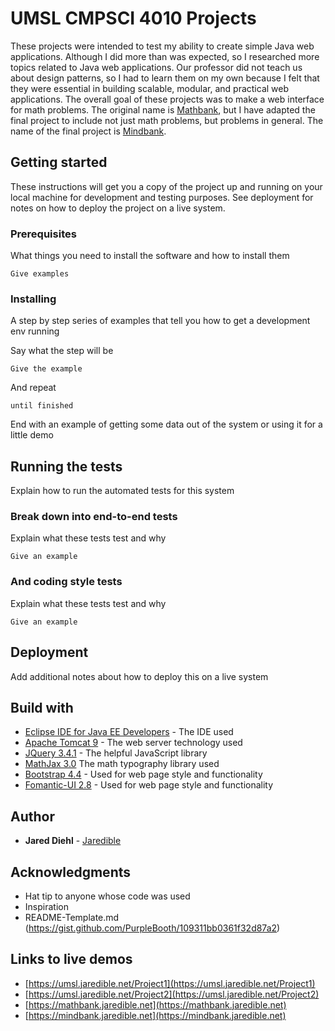 # UMSL CMPSCI 4010 Projects

These projects were intended to test my ability to create simple Java web applications. Although I did more than was expected, so I researched more topics related to Java web applications. Our professor did not teach us about design patterns, so I had to learn them on my own because I felt that they were essential in building scalable, modular, and practical web applications. The overall goal of these projects was to make a web interface for math problems. The original name is [Mathbank](https://mathbank.jaredible.net), but I have adapted the final project to include not just math problems, but problems in general. The name of the final project is [Mindbank](https://mindbank.jaredible.net).

## Getting started

These instructions will get you a copy of the project up and running on your local machine for development and testing purposes. See deployment for notes on how to deploy the project on a live system.

### Prerequisites

What things you need to install the software and how to install them

```
Give examples
```

### Installing

A step by step series of examples that tell you how to get a development env running

Say what the step will be

```
Give the example
```

And repeat

```
until finished
```

End with an example of getting some data out of the system or using it for a little demo

## Running the tests

Explain how to run the automated tests for this system

### Break down into end-to-end tests

Explain what these tests test and why

```
Give an example
```

### And coding style tests

Explain what these tests test and why

```
Give an example
```

## Deployment

Add additional notes about how to deploy this on a live system

## Build with

* [Eclipse IDE for Java EE Developers](https://www.eclipse.org/downloads/packages/release/2019-09/r/eclipse-ide-enterprise-java-developers) - The IDE used
* [Apache Tomcat 9](http://tomcat.apache.org/) - The web server technology used
* [JQuery 3.4.1](https://jquery.com/) - The helpful JavaScript library
* [MathJax 3.0](https://www.mathjax.org/) The math typography library used
* [Bootstrap 4.4](https://getbootstrap.com/docs/4.0/getting-started/introduction/) - Used for web page style and functionality
* [Fomantic-UI 2.8](https://fomantic-ui.com/introduction/new.html#/twoeight) - Used for web page style and functionality

## Author

* **Jared Diehl** - [Jaredible](https://github.com/Jaredible)

## Acknowledgments

* Hat tip to anyone whose code was used
* Inspiration
* README-Template.md (https://gist.github.com/PurpleBooth/109311bb0361f32d87a2)

## Links to live demos
* [https://umsl.jaredible.net/Project1](https://umsl.jaredible.net/Project1)
* [https://umsl.jaredible.net/Project2](https://umsl.jaredible.net/Project2)
* [https://mathbank.jaredible.net](https://mathbank.jaredible.net)
* [https://mindbank.jaredible.net](https://mindbank.jaredible.net)
